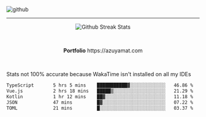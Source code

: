 ![github](https://media.discordapp.net/attachments/881363147364118528/1142610121697021952/background.png?width=1000&height=300)<br>
___
<p align="center">
  <img alt="Github Streak Stats" src="https://streak-stats.demolab.com?user=Azuyamat&theme=transparent&hide_border=true"/>
</p><br>
<p align="center">
      <strong>Portfolio</strong> https://azuyamat.com
</p><br>

Stats not 100% accurate because WakaTime isn't installed on all my IDEs
<!--START_SECTION:waka-->

```txt
TypeScript       5 hrs 5 mins    ███████████▓░░░░░░░░░░░░░   46.86 %
Vue.js           2 hrs 18 mins   █████▒░░░░░░░░░░░░░░░░░░░   21.29 %
Kotlin           1 hr 12 mins    ██▓░░░░░░░░░░░░░░░░░░░░░░   11.18 %
JSON             47 mins         █▓░░░░░░░░░░░░░░░░░░░░░░░   07.22 %
TOML             21 mins         █░░░░░░░░░░░░░░░░░░░░░░░░   03.37 %
```

<!--END_SECTION:waka-->
